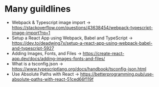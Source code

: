 # Many guildlines

- Webpack & Typescript image import -> https://stackoverflow.com/questions/43638454/webpack-typescript-image-import?rq=1
- Setup a React App using Webpack, Babel and TypeScript -> https://dev.to/deadwing7x/setup-a-react-app-using-webpack-babel-and-typescript-5927
- Adding Images, Fonts, and Files -> https://create-react-app.dev/docs/adding-images-fonts-and-files/
- What is a tsconfig.json -> https://www.typescriptlang.org/docs/handbook/tsconfig-json.html
- Use Absolute Paths with React -> https://betterprogramming.pub/use-absolute-paths-with-react-51ced66f119f